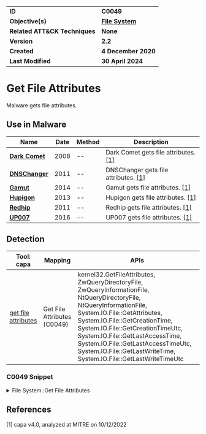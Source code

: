 <table>
<tr>
<td><b>ID</b></td>
<td><b>C0049</b></td>
</tr>
<tr>
<td><b>Objective(s)</b></td>
<td><b><a href="../file-system">File System</a></b></td>
</tr>
<tr>
<td><b>Related ATT&CK Techniques</b></td>
<td><b>None</b></td>
</tr>
<tr>
<td><b>Version</b></td>
<td><b>2.2</b></td>
</tr>
<tr>
<td><b>Created</b></td>
<td><b>4 December 2020</b></td>
</tr>
<tr>
<td><b>Last Modified</b></td>
<td><b>30 April 2024</b></td>
</tr>
</table>


# Get File Attributes

Malware gets file attributes.

## Use in Malware

|Name|Date|Method|Description|
|---|---|---|---|
|[**Dark Comet**](../../xample-malware/dark-comet.md)|2008|--|Dark Comet gets file attributes. [[1]](#1)|
|[**DNSChanger**](../../xample-malware/dnschanger.md)|2011|--|DNSChanger gets file attributes. [[1]](#1)|
|[**Gamut**](../../xample-malware/gamut.md)|2014|--|Gamut gets file attributes. [[1]](#1)|
|[**Hupigon**](../../xample-malware/hupigon.md)|2013|--|Hupigon gets file attributes. [[1]](#1)|
|[**Redhip**](../../xample-malware/redhip.md)|2011|--|Redhip gets file attributes. [[1]](#1)|
|[**UP007**](../../xample-malware/up007.md)|2016|--|UP007 gets file attributes. [[1]](#1)|

## Detection

|Tool: capa|Mapping|APIs|
|---|---|---|
|[get file attributes](https://github.com/mandiant/capa-rules/blob/master/host-interaction/file-system/meta/get-file-attributes.yml)|Get File Attributes (C0049)|kernel32.GetFileAttributes, ZwQueryDirectoryFile, ZwQueryInformationFile, NtQueryDirectoryFile, NtQueryInformationFile, System.IO.File::GetAttributes, System.IO.File::GetCreationTime, System.IO.File::GetCreationTimeUtc, System.IO.File::GetLastAccessTime, System.IO.File::GetLastAccessTimeUtc, System.IO.File::GetLastWriteTime, System.IO.File::GetLastWriteTimeUtc|

### C0049 Snippet
<details>
<summary> File System::Get File Attributes </summary>
SHA256: 465d3aac3ca4daa9ad4de04fcb999f358396efd7abceed9701c9c28c23c126db
Location: 0x4094B0
<pre>
push    ebx     ; Name of file to get attributes for
mov     ebx, param_1
mov     param_1, ebx
call    FUN_00404DFC
push    param_1 ; Return value for function call
call    KERNEL32.DLL::GetFileAttributesA        ; Call Windows API for file deletion
cmp     param_1, -0x1   ; Test if the return value indicates an error
jz      LAB_004094C9    ; If the function returned an error, go to this address to continue execution
test    param_1, 0x10   ; Test to see if the file queried is a directory
jnz     LAB_004094CD    ; If the file is not a directory, continue execution from this address
</pre>
</details>

## References

<a name="1">[1]</a> capa v4.0, analyzed at MITRE on 10/12/2022

